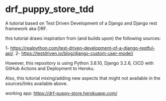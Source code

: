 # drf_puppy_store_tdd
A tutorial based on Test Driven Development of a Django and Django rest framework aka DRF.

this tutorial draws inspiration from (and builds upon) the following sources:

1- https://realpython.com/test-driven-development-of-a-django-restful-api/.
2- https://testdriven.io/blog/django-custom-user-model/

However, this repository is using Python 3.8.10, Django 3.2.6, CICD with GitHub Actions and Deployment to Heroku. 

Also, this tutorial mixing/adding new aspects that might not available in the sources/links available above.

working app: https://drf-puppy-store.herokuapp.com/
